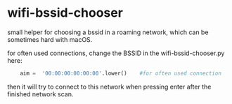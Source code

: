 # wifi-bssid-chooser

small helper for choosing a bssid in a roaming network, which can be sometimes hard with macOS. 

for often used connections, change the BSSID in the wifi-bssid-chooser.py here:
```python
    aim =  '00:00:00:00:00:00'.lower()    #for often used connection
```
then it will try to connect to this network when pressing enter after the finished network scan. 

